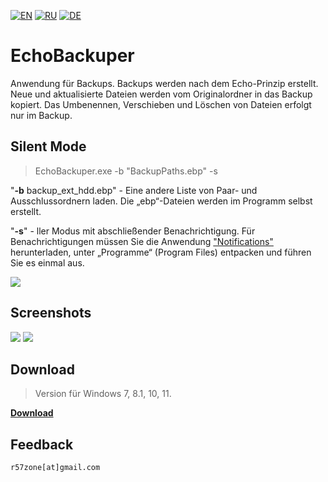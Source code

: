 [![EN](https://user-images.githubusercontent.com/9499881/33184537-7be87e86-d096-11e7-89bb-f3286f752bc6.png)](https://github.com/r57zone/EchoBackuper/blob/master/README.md) 
[![RU](https://user-images.githubusercontent.com/9499881/27683795-5b0fbac6-5cd8-11e7-929c-057833e01fb1.png)](https://github.com/r57zone/EchoBackuper/blob/master/README.RU.md)
[![DE](https://github-production-user-asset-6210df.s3.amazonaws.com/9499881/260246726-de0f3e49-916c-4310-86b6-aeb6c60ba967.png)](https://github.com/r57zone/EchoBackuper/blob/master/README.DE.md)

# EchoBackuper
Anwendung für Backups. Backups werden nach dem Echo-Prinzip erstellt. Neue und aktualisierte Dateien werden vom Originalordner in das Backup kopiert. Das Umbenennen, Verschieben und Löschen von Dateien erfolgt nur im Backup.

## Silent Mode
>EchoBackuper.exe -b "BackupPaths.ebp" -s

"**-b** backup_ext_hdd.ebp" - Eine andere Liste von Paar- und Ausschlussordnern laden. Die „ebp“-Dateien werden im Programm selbst erstellt.

"**-s**" - ller Modus mit abschließender Benachrichtigung. Für Benachrichtigungen müssen Sie die Anwendung ["Notifications"](https://github.com/r57zone/notifications) herunterladen, unter „Programme“ (Program Files) entpacken und führen Sie es einmal aus.

![](https://user-images.githubusercontent.com/9499881/65593964-b96af000-dfa2-11e9-814b-bf03625359a5.png)

## Screenshots
[![](https://github-production-user-asset-6210df.s3.amazonaws.com/9499881/260224440-d6362d7c-3cf0-47d2-9aaf-6b3b7d823b75.jpg)](https://github.com/r57zone/EchoBackuper/assets/9499881/a42082e5-e67e-4640-8484-a253eda65329)
[![](https://github-production-user-asset-6210df.s3.amazonaws.com/9499881/260224456-38066115-c0ba-445d-9ded-86bb98de617c.jpg)](https://github.com/r57zone/EchoBackuper/assets/9499881/b973da26-7da7-4c2b-b6a4-9dccf418c8a8)

## Download
>Version für Windows 7, 8.1, 10, 11.

**[Download](https://github.com/r57zone/EchoBackuper/releases)**

## Feedback
`r57zone[at]gmail.com`